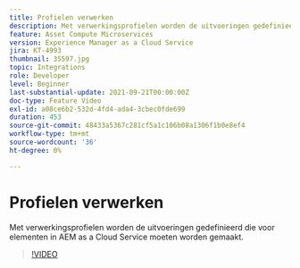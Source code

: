 ```yaml
---
title: Profielen verwerken
description: Met verwerkingsprofielen worden de uitvoeringen gedefinieerd die voor elementen in AEM as a Cloud Service moeten worden gemaakt.
feature: Asset Compute Microservices
version: Experience Manager as a Cloud Service
jira: KT-4993
thumbnail: 35597.jpg
topic: Integrations
role: Developer
level: Beginner
last-substantial-update: 2021-09-21T00:00:00Z
doc-type: Feature Video
exl-id: a08ce6b2-532d-4fd4-ada4-3cbec0fde699
duration: 453
source-git-commit: 48433a5367c281cf5a1c106b08a1306f1b0e8ef4
workflow-type: tm+mt
source-wordcount: '36'
ht-degree: 0%

---
```


# Profielen verwerken

Met verwerkingsprofielen worden de uitvoeringen gedefinieerd die voor elementen in AEM as a Cloud Service moeten worden gemaakt.

>[!VIDEO](https://video.tv.adobe.com/v/35597?quality=12&learn=on)
